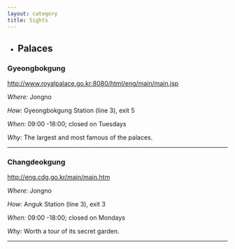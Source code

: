 ```yaml
---
layout: category
title: Sights 
---
```


* ## Palaces ##

### Gyeongbokgung

<http://www.royalpalace.go.kr:8080/html/eng/main/main.jsp>

_Where:_ Jongno

_How:_ Gyeongbokgung Station (line 3), exit 5

_When:_ 09:00 -18:00; closed on Tuesdays

_Why:_ The largest and most famous of the palaces.

------

### Changdeokgung

<http://eng.cdg.go.kr/main/main.htm>

_Where:_ Jongno

_How:_ Anguk Station (line 3), exit 3

_When:_ 09:00 -18:00; closed on Mondays

_Why:_ Worth a tour of its secret garden.

------
